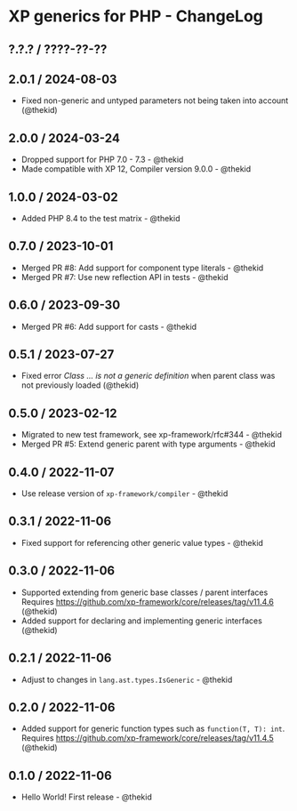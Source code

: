 XP generics for PHP - ChangeLog
===============================

## ?.?.? / ????-??-??

## 2.0.1 / 2024-08-03

* Fixed non-generic and untyped parameters not being taken into account
  (@thekid)

## 2.0.0 / 2024-03-24

* Dropped support for PHP 7.0 - 7.3 - @thekid
* Made compatible with XP 12, Compiler version 9.0.0 - @thekid

## 1.0.0 / 2024-03-02

* Added PHP 8.4 to the test matrix - @thekid

## 0.7.0 / 2023-10-01

* Merged PR #8: Add support for component type literals - @thekid
* Merged PR #7: Use new reflection API in tests - @thekid

## 0.6.0 / 2023-09-30

* Merged PR #6: Add support for casts - @thekid

## 0.5.1 / 2023-07-27

* Fixed error *Class ... is not a generic definition* when parent class
  was not previously loaded
  (@thekid)

## 0.5.0 / 2023-02-12

* Migrated to new test framework, see xp-framework/rfc#344 - @thekid
* Merged PR #5: Extend generic parent with type arguments - @thekid

## 0.4.0 / 2022-11-07

* Use release version of `xp-framework/compiler` - @thekid

## 0.3.1 / 2022-11-06

* Fixed support for referencing other generic value types - @thekid

## 0.3.0 / 2022-11-06

* Supported extending from generic base classes / parent interfaces
  Requires https://github.com/xp-framework/core/releases/tag/v11.4.6
  (@thekid)
* Added support for declaring and implementing generic interfaces
  (@thekid)

## 0.2.1 / 2022-11-06

* Adjust to changes in `lang.ast.types.IsGeneric` - @thekid

## 0.2.0 / 2022-11-06

* Added support for generic function types such as `function(T, T): int`.
  Requires https://github.com/xp-framework/core/releases/tag/v11.4.5
  (@thekid)

## 0.1.0 / 2022-11-06

* Hello World! First release - @thekid